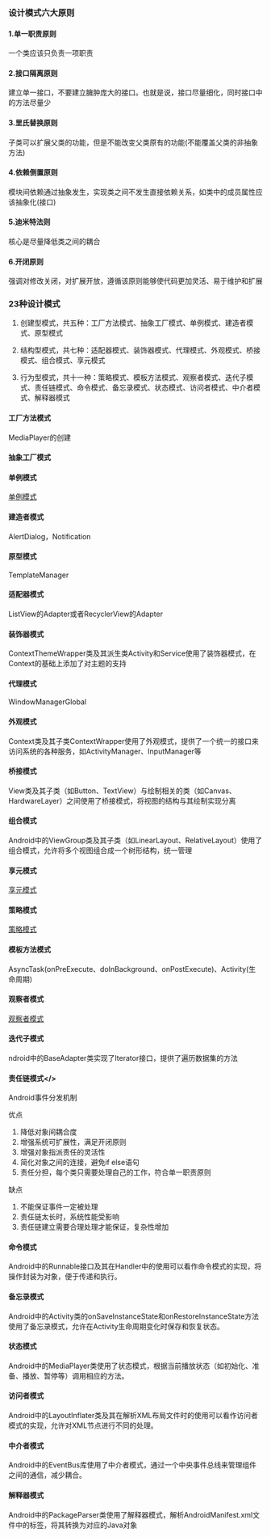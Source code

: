 ### 设计模式六大原则
#### 1.单一职责原则
一个类应该只负责一项职责
#### 2.接口隔离原则
建立单一接口，不要建立臃肿庞大的接口。也就是说，接口尽量细化，同时接口中的方法尽量少
#### 3.里氏替换原则
子类可以扩展父类的功能，但是不能改变父类原有的功能(不能覆盖父类的非抽象方法)
#### 4.依赖倒置原则
模块间依赖通过抽象发生，实现类之间不发生直接依赖关系，如类中的成员属性应该抽象化(接口)
#### 5.迪米特法则
核心是尽量降低类之间的耦合
#### 6.开闭原则
强调对修改关闭，对扩展开放，遵循该原则能够使代码更加灵活、易于维护和扩展

### 23种设计模式
1. 创建型模式，共五种：⼯⼚⽅法模式、抽象⼯⼚模式、单例模式、建造者模式、原型模式

2. 结构型模式，共七种：适配器模式、装饰器模式、代理模式、外观模式、桥接模式、组合模式、享元模式

3. ⾏为型模式，共⼗⼀种：策略模式、模板⽅法模式、观察者模式、迭代⼦模式、责任链模式、命令模式、备忘录模式、状态模式、访问者模式、中介者模式、解释器模式

#### ⼯⼚⽅法模式

MediaPlayer的创建

#### 抽象⼯⼚模式


#### 单例模式

[单例模式](./design/design_single.md)

#### 建造者模式

AlertDialog，Notification

#### 原型模式

TemplateManager

#### 适配器模式

ListView的Adapter或者RecyclerView的Adapter

#### 装饰器模式

ContextThemeWrapper类及其派生类Activity和Service使用了装饰器模式，在Context的基础上添加了对主题的支持


#### 代理模式

WindowManagerGlobal

#### 外观模式

Context类及其子类ContextWrapper使用了外观模式，提供了一个统一的接口来访问系统的各种服务，如ActivityManager、InputManager等

#### ​桥接模式

View类及其子类（如Button、TextView）与绘制相关的类（如Canvas、HardwareLayer）之间使用了桥接模式，将视图的结构与其绘制实现分离

#### 组合模式

Android中的ViewGroup类及其子类（如LinearLayout、RelativeLayout）使用了组合模式，允许将多个视图组合成一个树形结构，统一管理

#### 享元模式

[享元模式](./design/design_enyuan.md)

#### 策略模式

[策略模式](./design/design_strategy.md)

#### 模板方法模式
AsyncTask(onPreExecute、doInBackground、onPostExecute)、Activity(生命周期)

#### 观察者模式

[观察者模式](./design/design_observer.md)

#### 迭代子模式

ndroid中的BaseAdapter类实现了Iterator接口，提供了遍历数据集的方法

#### <a id="chain">责任链模式</>
Android事件分发机制

优点

1. 降低对象间耦合度
2. 增强系统可扩展性，满足开闭原则
3. 增强对象指派责任的灵活性
4. 简化对象之间的连接，避免if else语句
5. 责任分担，每个类只需要处理自己的工作，符合单一职责原则

缺点

1. 不能保证事件一定被处理
2. 责任链太长时，系统性能受影响
3. 责任链建立需要合理处理才能保证，复杂性增加

#### 命令模式

Android中的Runnable接口及其在Handler中的使用可以看作命令模式的实现，将操作封装为对象，便于传递和执行。

#### ​备忘录模式

Android中的Activity类的onSaveInstanceState和onRestoreInstanceState方法使用了备忘录模式，允许在Activity生命周期变化时保存和恢复状态。

#### ​状态模式

Android中的MediaPlayer类使用了状态模式，根据当前播放状态（如初始化、准备、播放、暂停等）调用相应的方法。

#### ​访问者模式

Android中的LayoutInflater类及其在解析XML布局文件时的使用可以看作访问者模式的实现，允许对XML节点进行不同的处理。

#### ​中介者模式

Android中的EventBus库使用了中介者模式，通过一个中央事件总线来管理组件之间的通信，减少耦合。

#### ​解释器模式

Android中的PackageParser类使用了解释器模式，解析AndroidManifest.xml文件中的标签，将其转换为对应的Java对象

